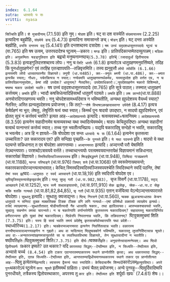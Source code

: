 ```yaml
---
index:  6.1.64
sutra:  धात्वादेः पः सः
vritti:  nyasa
---
```


`सिञ्चिति` इति। `शे मुचादीनाम्` (7.1.59) इति नुम्।
`षोडश` इति। षट् वा दश वास्येति `संख्यायाव्यय` (2.2.25) इत्यादिना बहुव्रीहिः, `संख्येये ङच्` (5.4.73) इत्यादिना समासान्तो ङच्। `षोडन्` इति। षट् दन्ता अस्येति बहव्रीहिः, `वयसि दन्तस्य दतृ` (5.4.141) इति दन्तशब्दस्य दत्रादेशः। `षष उत्त्वं दतृदशधासूत्तरपदादेः ष्टुत्वं च` (वा.765) इति षष उत्वम्, उत्तरपदादेश्च ष्टुत्वम्--डकारः। `षण्डः` इति। प्रातिपदिकान्तमेतदव्युत्पन्नम्। `षडिकः इति। अनुकम्पितः षडङ्गुलिदत्त इति `बह्वचो मनुष्यनाम्नष्ठच्` (5.3.78) इति `च् `ाजादावूर्ध्वं द्वितीयादचः` (5.3.83) इत्यङ्गुलिदत्तशब्दस्य लोपः। ननु च `लिटि धातोः` (6.1.8) इत्यतोऽत्र धातुग्रहणमनुवर्त्तिष्यते, तदिह किं पुनर्धातुग्रहणेन? एवं तरह्हि एतज्ज्ञापयति--तन्निवृत्तमिति। तस्य ह्यनुवृत्तौ `लोपो व्योर्वलि (6.1.66) इत्ययमपि लोपो धात्ववयवस्यैव विज्ञायते। क्नूयी (धा.पा485), क्तः--क्नूतः क्ष्मयी (धा.पा.486), क्तः--क्ष्मात इत्यत्रैव स्यात्; गौधरः, पचेरन्नित्यत्र न स्यात्। नन्वेवमपि धातुग्रहणमनर्थकमेव, यस्मादुपदेश इति वर्त्तत एव, न च प्रातिपदिकानामुपदेशः, केषां तर्हि उपदेशः? धातूनाम्? नैतदस्ति; उपदेशाधिकारो।़युपदेशग्रहणेन षकारो विशिष्यते, षषश्च षकार उपदेशो भवति। `षष उत्त्वं दतृदशधासूत्तरपदादेः (वा.765) इति सूत्रे पाठात्। तस्मात् धातुग्रहणं कर्त्तव्यम्। `कषति` इति। भ्वादौ कषसिधेत्यादिहिसार्थो धातुवर्गे पठ्यते। `लषति` इति। `लष कान्तो`(धा.पा.888) अनयोरादिगारहणस्य भवति। ननु चोपदेशसामर्थ्यादेवात्र न भविष्यतीति, अन्यथा ह्युपदेशस्य वैयर्थ्य स्यात्? नैतस्ति; अस्ति ह्यन्यतूपदेशस्य प्रयोजनम्। किं तत्?--`शेषे विभाषाऽकखादाववान्त उपेदेशे` (8.4.17) इत्यत्र केषेर्ग्रहणं मा भूत; लेषतुः, लेषुरिति षत्वं यथा स्यात्।
किमर्थं पुनः षादयो उपद्ष्टाः, न सादयो ह्युपदिश्येरन्, एवं ह्येतत् सूत्रं न कर्त्तवयं भवति? इत्यत आह--`आदेशप्रत्ययोः` इत्यादि। षत्वव्यवस्थां=षत्वनियमः। `आदेशप्रत्यययोः` (8.3.59) इत्यनेन सहादीनामेव षत्वव्यवस्था यथा स्थादित्येवमर्थम्। षादपः केचिदुपदिष्टाः अन्यथा सहादीनां षत्वार्थ यत्नान्तरं कर्त्तव्यं स्यात्। तच्च गुरु भवतीत्यभिप्रायः। यद्यपि षकारादिषु सन्देहो न भवति, सकारादिषु च भवत्येव। अत्र हि न ज्ञायते--किं षोपदेशा एव सन्तः `धात्वादेः षः सः` (6.1.64) इत्यनेन कृतसत्वा उच्चारिताः? उत सकारादय एव? इति सन्दिह्य पृच्छति--`के पुनस्ते` इति। `ये यथा पठ्यन्ते` इति। षादयो ये यथा पठ्यन्ते सन्निधानात् त एव षोपदेशा अवगन्तव्याः। `अज्दन्त्यपराः` इत्यादि। अज्दन्त्यौ परौ येषामिति तेऽब्दन्त्यपराः। परशब्दोऽत्रावयवे वर्त्तते। तच्चाच्दन्त्ययोः परत्वमवयवान्तरापेक्षं विज्ञायमानं सन्निधानात् सकारापेक्षं विज्ञायते। `स्मिस्विदिस्वञ्जिस्वपयश्च` इति। `ष्मिङ्ईषद्धमने` (धा.पा.948), `ञिष्विदा गात्रप्रक्षरणे` (धा.पा.1188), `ष्वन्ज परिष्वङ्गे` (धा.पा.976) `ञिष्वप् शये` (धा.पा.1068) एते स्वरूपेणाख्यायन्ते; मकारवकारयोरज्दन्त्यत्वाभावात्। केचित् स्मिस्वदिस्वदिस्वञ्जिस्वपयश्चेति स्विदिस्थाने स्वदिं पठन्ति, तेषां `तेषां स्वद झ्र्`ष्वद`--धातुपाठः ट स्वर्द आस्वादने` (धा.पा.18,19) इति स्वदिरपि षोपदेश एव। `सृपिसृजिस्तृस्त्यासेकृसृवर्जम्` इति। `गम्लु सुप्लृ गतौ (धा.पा.982,983), `सृज विसर्गे (धा.पा.1178), `स्तृञ् आच्छादने` (धा.पा.1252), `ष्ट्य स्त्यै शब्दसङ्घातयोः`, (धा.पा.911,910) `सेक झ्र्सेकृ, स्रेक--धा.पा.ट सेकृ श्रकि श्लकि गत्यर्थाः` (धा.पा.81,82,84,85), `सृ गतौ` (धा.पा.935) एतान् वर्जयित्वा येऽन्येऽज्दन्तत्यपरास्ते षोपदेशाः।
`सुब्धातु` इत्यादि। सुब्धातुः क्यजाद्यन्तः। `ष्ठिच् निरसने` (धा.पा.560), `ष्वक्क झ्र्अत्रत्याःधातवः केचन धातुपाठे न सन्तिट वुक्क मक्कतिक्क टिक्क टीक्क वगि लगि गत्यर्थाः--एषां प्रतिषेधो वक्तव्यो व्याख्येय इत्यर्थः। तत्रेदं व्याख्यानम्--सुब्धातौतावत् षोडीयतीत्यादौ नैव धात्वादिः षकारः, तथा ह्यादिरवयवः। आरम्भकश्चावयवो भवति, सुब्दातुः सबन्तेन क्यचा चारभ्यते। न च षकारेणापि वर्णान्तरेणेति कुतस्तस्य षकारादित्वम्? सहादयस्तु षकारादिभिरेव वर्णेरारभ्यन्त इति युक्तं तेषां षकारादित्वम्। ष्ठिवेरपि निपातनान्न भवति, किं तन्निपातनम्? `ष्टिवुक्लमुचमां शिति` (7.3.75) इति। यस्य हि सत्वं भवति तमयं प्रदेशेषु कृतसत्बमेवोच्चारयति यथा प्रदेशे--`स्थाध्वोरिच्च` (1.2.17) इति। ष्वक्केरप्यज्दन्त्यपरा इत्यनेन निवर्त्तितत्वान्न भवति। वकारस्य दन्त्यौष्ठ्यत्वादज्दन्त्यग्रहणेन न गृह्यते। अथ वा यादित्यात् ष्ठिवुष्वक्कोर्न भविष्यति, यकारस्तु लुप्तनिर्दिष्टत्वान्न श्रूयते। अथ वा--अन्यतरस्यांग्रहणमत्रानुवर्त्तते सा च व्यवस्थितविभाषा विज्ञायते, तेन सुब्धात्वादीनां न भवतीति। `षष्ठीवति` इति। `ष्ठिवुक्लमुचमां शिति` (7.3.75) इति दीर्घः। `ष्वक्कते` इति। अनुदात्तेत्त्वादात्मनेपदम्। अथ ष्ठिवो द्वितीयवर्णः किं `कार इष्यते? उत थकारः? यदि `कारस्तदा सिद्धम्--टेष्ठीष्यत इति, न सिध्यति--तेष्ठीव्यत इति, `अभ्यासे चर्च्च` (8.4.54) इति टकार एवान्तरतमष्ठकारस्य स्थाने प्राप्नोतीति कृत्वा; अथ थकारस्तदा सिद्धम्--तेष्ठीव्यत इति, एतन्न सिध्यति--टेष्ठीव्यत इति, आन्तरतम्याद्विधीयमानस्थकारस्य स्थाने तकार एव प्राप्नोतीत्यत आह--`ष्ठिवु इत्येतस्य` इत्यादि। ब्यासस्य द्वैरूप्यं यथा स्यादिति। केचिदाचार्येम शिष्या `ठकारोऽयम्` इत्युपदिष्टाः। अपरे पुनः `थकारोऽयं ष्टुत्वेन `कारः श्रूयते` इतीममर्थं ग्राहिताः। उभयं चैतत् प्रयोजनम्। अन्ये पुनरहुः--ष्ठिवुर्दिवादिष्वपि पुनरधीयते, तत्रैकस्य द्वितोयस्थाकारः, अपरस्य तु `कार इति। तेष्ठीव्यत इति `शर्पूर्वाः खयः` (7.4.61) शेषः।।

